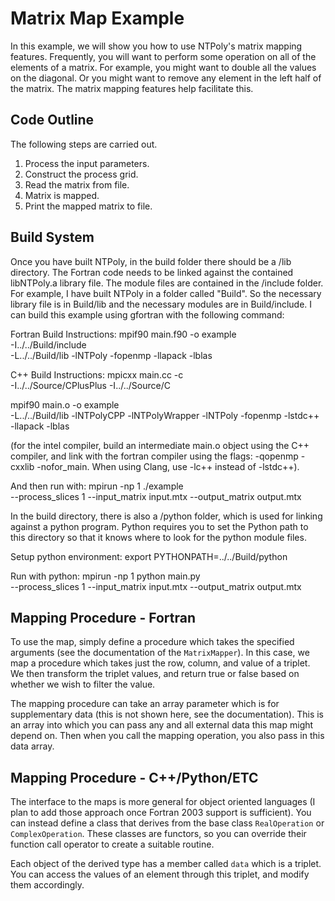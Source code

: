 # Matrix Map Example

In this example, we will show you how to use NTPoly's matrix mapping features.
Frequently, you will want to perform some operation on all of the elements
of a matrix. For example, you might want to double all the values on the
diagonal. Or you might want to remove any element in the left half of the
matrix. The matrix mapping features help facilitate this.

## Code Outline

The following steps are carried out.
1. Process the input parameters.
2. Construct the process grid.
3. Read the matrix from file.
4. Matrix is mapped.
6. Print the mapped matrix to file.

## Build System

Once you have built NTPoly, in the build folder there should be a /lib
directory. The Fortran code needs to be linked against the contained libNTPoly.a
library file. The module files are contained in the /include folder.  For
example, I have built NTPoly in a folder called "Build". So the necessary
library file is in Build/lib and the necessary modules are in Build/include.
I can build this example using gfortran with the following command:

Fortran Build Instructions:
mpif90 main.f90 -o example \
  -I../../Build/include \
  -L../../Build/lib -lNTPoly -fopenmp -llapack -lblas

C++ Build Instructions:
mpicxx main.cc -c \
  -I../../Source/CPlusPlus -I../../Source/C

mpif90 main.o -o example \
  -L../../Build/lib -lNTPolyCPP -lNTPolyWrapper -lNTPoly -fopenmp -lstdc++ \
  -llapack -lblas

(for the intel compiler, build an intermediate main.o object using the
C++ compiler, and link with the fortran compiler using the flags:
-qopenmp -cxxlib -nofor_main. When using Clang, use -lc++ instead of -lstdc++).

And then run with:
mpirun -np 1 ./example \
--process_slices 1 --input_matrix input.mtx --output_matrix output.mtx

In the build directory, there is also a /python folder, which is used for
linking against a python program. Python requires you to set the Python path
to this directory so that it knows where to look for the python module files.

Setup python environment:
export PYTHONPATH=../../Build/python

Run with python:
mpirun -np 1 python main.py \
--process_slices 1 --input_matrix input.mtx --output_matrix output.mtx

## Mapping Procedure - Fortran

To use the map, simply define a procedure which takes the specified arguments
(see the documentation of the `MatrixMapper`). In this case, we map a
procedure which takes just the row, column, and value of a triplet.
We then transform the triplet values, and return true or false based on
whether we wish to filter the value.

The mapping procedure can take an array parameter which is for supplementary
data (this is not shown here, see the documentation). This is an
array into which you can pass any and all external data this map might depend
on. Then when you call the mapping operation, you also pass in this data
array.

## Mapping Procedure - C++/Python/ETC

The interface to the maps is more general for object oriented languages
(I plan to add those approach once Fortran 2003 support is sufficient). You
can instead define a class that derives from the base class `RealOperation` or
`ComplexOperation`. These classes are functors, so you can override their
function call operator to create a suitable routine.

Each object of the derived type has a member called `data` which is a triplet.
You can access the values of an element through this triplet, and modify
them accordingly.
